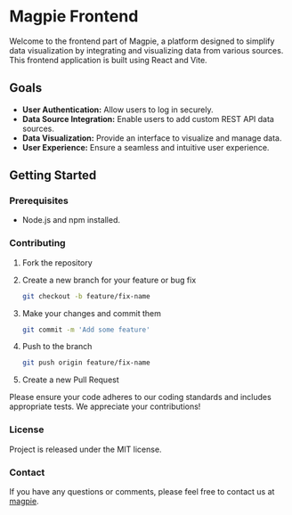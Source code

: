 # Magpie Frontend

Welcome to the frontend part of Magpie, a platform designed to simplify data visualization by integrating and visualizing data from various sources. This frontend application is built using React and Vite.

## Goals

- **User Authentication:** Allow users to log in securely.
- **Data Source Integration:** Enable users to add custom REST API data sources.
- **Data Visualization:** Provide an interface to visualize and manage data.
- **User Experience:** Ensure a seamless and intuitive user experience.

## Getting Started

### Prerequisites

- Node.js and npm installed.

### Contributing

1. Fork the repository

2. Create a new branch for your feature or bug fix

   ```bash
   git checkout -b feature/fix-name
   ```

3. Make your changes and commit them

   ```bash
   git commit -m 'Add some feature'
   ```

4. Push to the branch
   ```bash
   git push origin feature/fix-name
   ```
5. Create a new Pull Request

Please ensure your code adheres to our coding standards and includes appropriate tests. We appreciate your contributions!

### License

Project is released under the MIT license.

### Contact

If you have any questions or comments, please feel free to contact us at [magpie](mailto:hi@magpie.report).
